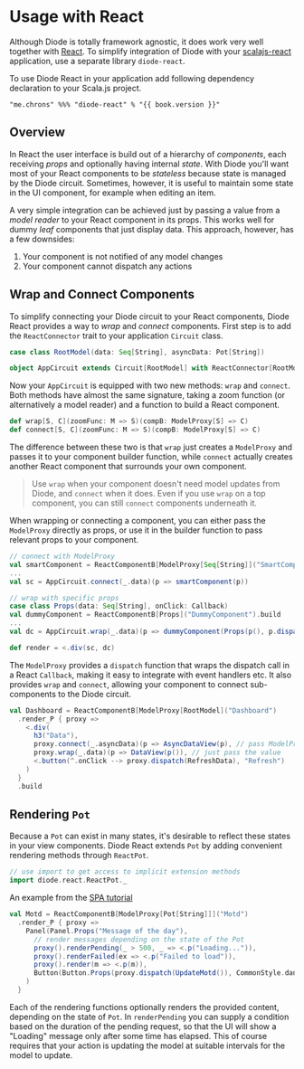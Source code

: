 # Usage with React

Although Diode is totally framework agnostic, it does work very well together with [React](https://facebook.github.io/react/). To simplify integration of Diode
with your [scalajs-react](https://github.com/japgolly/scalajs-react) application, use a separate library `diode-react`.

To use Diode React in your application add following dependency declaration to your Scala.js project.

<pre><code class="lang-scala">"me.chrons" %%% "diode-react" % "{{ book.version }}"</code></pre>

## Overview

In React the user interface is build out of a hierarchy of _components_, each receiving _props_ and optionally having internal _state_. With Diode you'll want
most of your React components to be _stateless_ because state is managed by the Diode circuit. Sometimes, however, it is useful to maintain some state in the
UI component, for example when editing an item.

A very simple integration can be achieved just by passing a value from a _model reader_ to your React component in its props. This works well for dummy _leaf_
components that just display data. This approach, however, has a few downsides:

1. Your component is not notified of any model changes
2. Your component cannot dispatch any actions

## Wrap and Connect Components

To simplify connecting your Diode circuit to your React components, Diode React provides a way to _wrap_ and _connect_ components. First step is to add the
`ReactConnector` trait to your application `Circuit` class.

```scala
case class RootModel(data: Seq[String], asyncData: Pot[String])

object AppCircuit extends Circuit[RootModel] with ReactConnector[RootModel] { ... }
```

Now your `AppCircuit` is equipped with two new methods: `wrap` and `connect`. Both methods have almost the same signature, taking a zoom function (or
alternatively a model reader) and a function to build a React component.

```scala
def wrap[S, C](zoomFunc: M => S)(compB: ModelProxy[S] => C)
def connect[S, C](zoomFunc: M => S)(compB: ModelProxy[S] => C)
```

The difference between these two is that `wrap` just creates a `ModelProxy` and passes it to your component builder function, while `connect` actually creates
another React component that surrounds your own component.

> Use `wrap` when your component doesn't need model updates from Diode, and `connect` when it does. Even if you use `wrap` on a top component, you can still
`connect` components underneath it.

When wrapping or connecting a component, you can either pass the `ModelProxy` directly as props, or use it in the builder function to pass relevant props to
your component.

```scala
// connect with ModelProxy
val smartComponent = ReactComponentB[ModelProxy[Seq[String]]("SmartComponent").build
...
val sc = AppCircuit.connect(_.data)(p => smartComponent(p))

// wrap with specific props
case class Props(data: Seq[String], onClick: Callback)
val dummyComponent = ReactComponentB[Props]("DummyComponent").build
...
val dc = AppCircuit.wrap(_.data)(p => dummyComponent(Props(p(), p.dispatch(DummyClicked)))

def render = <.div(sc, dc)
```

The `ModelProxy` provides a `dispatch` function that wraps the dispatch call in a React `Callback`, making it easy to integrate with event
handlers etc. It also provides `wrap` and `connect`, allowing your component to connect sub-components to the Diode circuit.

```scala
val Dashboard = ReactComponentB[ModelProxy[RootModel]("Dashboard")
  .render_P { proxy =>
    <.div(
      h3("Data"),
      proxy.connect(_.asyncData)(p => AsyncDataView(p), // pass ModelProxy
      proxy.wrap(_.data)(p => DataView(p()), // just pass the value
      <.button(^.onClick --> proxy.dispatch(RefreshData), "Refresh") 
    )
  }
  .build
```  

## Rendering `Pot`

Because a `Pot` can exist in many states, it's desirable to reflect these states in your view components. Diode React extends `Pot` by adding convenient
rendering methods through `ReactPot`.

```scala
// use import to get access to implicit extension methods
import diode.react.ReactPot._
```

An example from the [SPA tutorial](https://github.com/ochrons/scalajs-spa-tutorial)

```scala
val Motd = ReactComponentB[ModelProxy[Pot[String]]]("Motd")
  .render_P { proxy =>
    Panel(Panel.Props("Message of the day"),
      // render messages depending on the state of the Pot
      proxy().renderPending(_ > 500, _ => <.p("Loading...")),
      proxy().renderFailed(ex => <.p("Failed to load")),
      proxy().render(m => <.p(m)),
      Button(Button.Props(proxy.dispatch(UpdateMotd()), CommonStyle.danger), Icon.refresh, " Update")
    )
  }
```

Each of the rendering functions optionally renders the provided content, depending on the state of `Pot`. In `renderPending` you can supply a condition based
on the duration of the pending request, so that the UI will show a "Loading" message only after some time has elapsed. This of course requires that your action
is updating the model at suitable intervals for the model to update.
